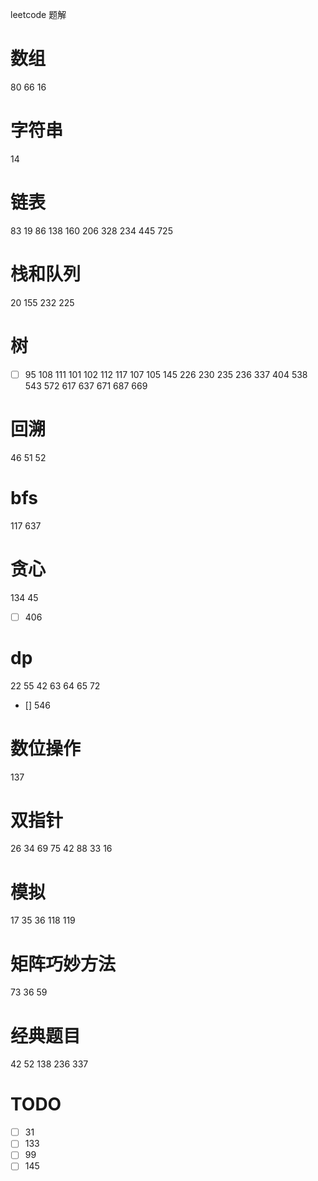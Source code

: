 leetcode 题解 
# 数组
80
66
16

# 字符串
14


# 链表
83
19
86
138
160
206
328
234
445
725


# 栈和队列
20
155
232
225


# 树
- [ ] 95
108
111
101
102
112
117
107
105
145
226
230
235
236
337
404
538
543
572
617
637
671
687
669

# 回溯
46
51
52

# bfs
117
637

# 贪心
134
45
- [ ] 406

# dp
22
55
42
63
64
65
72
- [] 546

# 数位操作
137

# 双指针
26
34
69
75
42
88
33
16

# 模拟
17
35
36
118
119

# 矩阵巧妙方法
73
36
59

# 经典题目
42
52
138
236
337


# TODO
- [ ] 31
- [ ] 133
- [ ] 99
- [ ] 145
